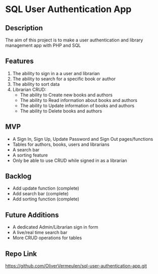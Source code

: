# SQL User Authentication App

## Description

The aim of this project is to make a user authentication and library management app with PHP and SQL

## Features

1. The ability to sign in a a user and librarian
2. The ability to search for a specific book or author
3. The ability to sort data
4. Librarian CRUD:
    + The ability to Create new books and authors
    + The ability to Read information about books and authors
    + The ability to Update information of books and authors
    + The ability to Delete books and authors

## MVP

- A Sign In, Sign Up, Update Password and Sign Out pages/functions
- Tables for authors, books, users and librarians
- A search bar
- A sorting feature
- Only be able to use CRUD while signed in as a librarian

## Backlog

- Add update function (complete)
- Add search bar (complete)
- Add sorting function (complete)

## Future Additions

- A dedicated Admin/Librarian sign in form
- A live/real time search bar
- More CRUD operations for tables

## Repo Link

https://github.com/OliverVermeulen/sql-user-authentication-app.git
